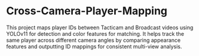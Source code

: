 # Cross-Camera-Player-Mapping
This project maps player IDs between Tacticam and Broadcast videos using YOLOv11 for detection and color features for matching. It helps track the same player across different camera angles by comparing appearance features and outputting ID mappings for consistent multi-view analysis.
